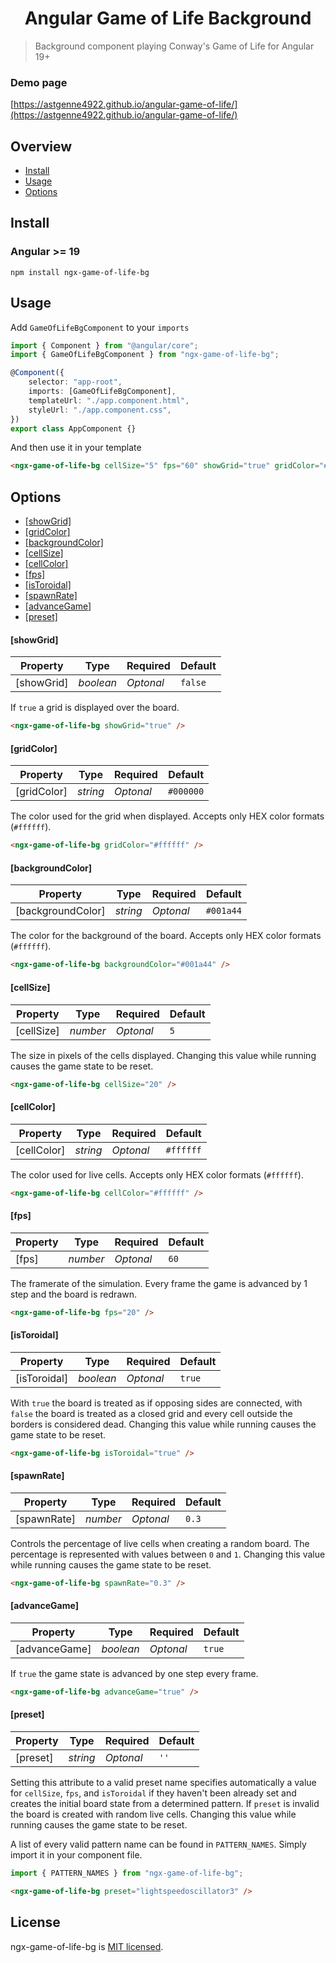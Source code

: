 <h1 align="center">Angular Game of Life Background</h1>

> Background component playing Conway's Game of Life for Angular 19+

### Demo page

[https://astgenne4922.github.io/angular-game-of-life/](https://astgenne4922.github.io/angular-game-of-life/)

## Overview

-   [Install](#install)
-   [Usage](#usage)
-   [Options](#options)

## Install

### Angular >= 19

```
npm install ngx-game-of-life-bg
```

## Usage

Add `GameOfLifeBgComponent` to your `imports`

```typescript
import { Component } from "@angular/core";
import { GameOfLifeBgComponent } from "ngx-game-of-life-bg";

@Component({
    selector: "app-root",
    imports: [GameOfLifeBgComponent],
    templateUrl: "./app.component.html",
    styleUrl: "./app.component.css",
})
export class AppComponent {}
```

And then use it in your template

```html
<ngx-game-of-life-bg cellSize="5" fps="60" showGrid="true" gridColor="#FFFFFF" advanceGame="true" preset="lightspeedoscillator3" />
```

## Options

-   [[showGrid]](#showGrid)
-   [[gridColor]](#gridColor)
-   [[backgroundColor]](#backgroundColor)
-   [[cellSize]](#cellSize)
-   [[cellColor]](#cellColor)
-   [[fps]](#fps)
-   [[isToroidal]](#isToroidal)
-   [[spawnRate]](#spawnRate)
-   [[advanceGame]](#advanceGame)
-   [[preset]](#preset)

#### [showGrid]

| Property   | Type      | Required  | Default |
| ---------- | --------- | --------- | ------- |
| [showGrid] | _boolean_ | _Optonal_ | `false` |

If `true` a grid is displayed over the board.

```html
<ngx-game-of-life-bg showGrid="true" />
```

#### [gridColor]

| Property    | Type     | Required  | Default   |
| ----------- | -------- | --------- | --------- |
| [gridColor] | _string_ | _Optonal_ | `#000000` |

The color used for the grid when displayed.
Accepts only HEX color formats (`#ffffff`).

```html
<ngx-game-of-life-bg gridColor="#ffffff" />
```

#### [backgroundColor]

| Property          | Type     | Required  | Default   |
| ----------------- | -------- | --------- | --------- |
| [backgroundColor] | _string_ | _Optonal_ | `#001a44` |

The color for the background of the board.
Accepts only HEX color formats (`#ffffff`).

```html
<ngx-game-of-life-bg backgroundColor="#001a44" />
```

#### [cellSize]

| Property   | Type     | Required  | Default |
| ---------- | -------- | --------- | ------- |
| [cellSize] | _number_ | _Optonal_ | `5`     |

The size in pixels of the cells displayed.
Changing this value while running causes the game state to be reset.

```html
<ngx-game-of-life-bg cellSize="20" />
```

#### [cellColor]

| Property    | Type     | Required  | Default   |
| ----------- | -------- | --------- | --------- |
| [cellColor] | _string_ | _Optonal_ | `#ffffff` |

The color used for live cells.
Accepts only HEX color formats (`#ffffff`).

```html
<ngx-game-of-life-bg cellColor="#ffffff" />
```

#### [fps]

| Property | Type     | Required  | Default |
| -------- | -------- | --------- | ------- |
| [fps]    | _number_ | _Optonal_ | `60`    |

The framerate of the simulation. Every frame the game is advanced by 1 step and the board is redrawn.

```html
<ngx-game-of-life-bg fps="20" />
```

#### [isToroidal]

| Property     | Type      | Required  | Default |
| ------------ | --------- | --------- | ------- |
| [isToroidal] | _boolean_ | _Optonal_ | `true`  |

With `true` the board is treated as if opposing sides are connected, with `false` the board is treated as a closed grid and every cell outside the borders is considered dead.
Changing this value while running causes the game state to be reset.

```html
<ngx-game-of-life-bg isToroidal="true" />
```

#### [spawnRate]

| Property    | Type     | Required  | Default |
| ----------- | -------- | --------- | ------- |
| [spawnRate] | _number_ | _Optonal_ | `0.3`   |

Controls the percentage of live cells when creating a random board. The percentage is represented with values between `0` and `1`.
Changing this value while running causes the game state to be reset.

```html
<ngx-game-of-life-bg spawnRate="0.3" />
```

#### [advanceGame]

| Property      | Type      | Required  | Default |
| ------------- | --------- | --------- | ------- |
| [advanceGame] | _boolean_ | _Optonal_ | `true`  |

If `true` the game state is advanced by one step every frame.

```html
<ngx-game-of-life-bg advanceGame="true" />
```

#### [preset]

| Property | Type     | Required  | Default |
| -------- | -------- | --------- | ------- |
| [preset] | _string_ | _Optonal_ | `''`    |

Setting this attribute to a valid preset name specifies automatically a value for `cellSize`, `fps`, and `isToroidal` if they haven't been already set and creates the initial board state from a determined pattern.
If `preset` is invalid the board is created with random live cells.
Changing this value while running causes the game state to be reset.

A list of every valid pattern name can be found in `PATTERN_NAMES`. Simply import it in your component file.

```typescript
import { PATTERN_NAMES } from "ngx-game-of-life-bg";
```

```html
<ngx-game-of-life-bg preset="lightspeedoscillator3" />
```

## License

ngx-game-of-life-bg is [MIT licensed](./LICENSE).
